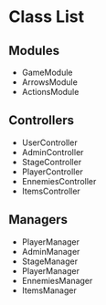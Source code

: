 # Class List

## Modules

- GameModule
- ArrowsModule
- ActionsModule

## Controllers

- UserController
- AdminController
- StageController
- PlayerController
- EnnemiesController
- ItemsController

## Managers

- PlayerManager
- AdminManager
- StageManager
- PlayerManager
- EnnemiesManager
- ItemsManager

